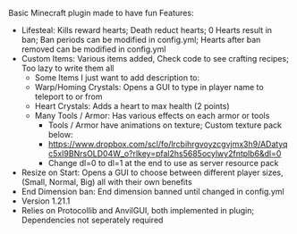 Basic Minecraft plugin made to have fun
Features:
- Lifesteal: Kills reward hearts; Death reduct hearts; 0 Hearts result in ban; Ban periods can be modified in config.yml; Hearts after ban removed can be modified in config.yml
- Custom Items: Various items added, Check code to see crafting recipes; Too lazy to write them all
  - Some Items I just want to add description to:
  - Warp/Homing Crystals: Opens a GUI to type in player name to teleport to or from
  - Heart Crystals: Adds a heart to max health (2 points)
  - Many Tools / Armor: Has various effects on each armor or tools
    - Tools / Armor have animations on texture; Custom texture pack below:
    - https://www.dropbox.com/scl/fo/lrcbihrgvoyzcgvjmx3h9/ADatyqc5xI9BNrsOLD04W_o?rlkey=pfal2hs5685ocylwy2fntplb6&dl=0
    - Change dl=0 to dl=1 at the end to use as server resource pack
- Resize on Start: Opens a GUI to choose between different player sizes, (Small, Normal, Big) all with their own benefits
- End Dimension ban: End dimension banned until changed in config.yml 
- Version 1.21.1
- Relies on Protocollib and AnvilGUI, both implemented in plugin; Dependencies not seperately required
